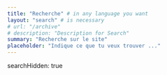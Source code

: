 ```yaml
---
title: "Recherche" # in any language you want
layout: "search" # is necessary
# url: "/archive"
# description: "Description for Search"
summary: "Recherche sur le site"
placeholder: "Indique ce que tu veux trouver ..."
---
```


searchHidden: true